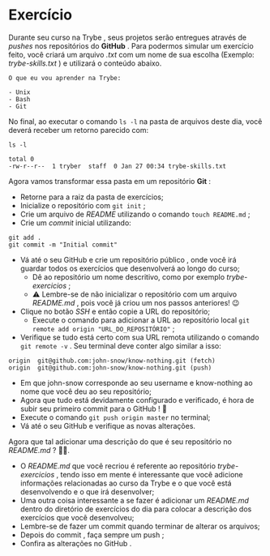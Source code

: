 # Exercício

Durante seu curso na Trybe , seus projetos serão entregues através de _pushes_ nos repositórios do **GitHub** . Para podermos simular um exercício feito, você criará um arquivo _.txt_ com um nome de sua escolha (Exemplo: _trybe-skills.txt_ ) e utilizará o conteúdo abaixo.
```
O que eu vou aprender na Trybe:

- Unix
- Bash
- Git
```
No final, ao executar o comando `ls -l` na pasta de arquivos deste dia, você deverá receber um retorno parecido com:
```
ls -l

total 0
-rw-r--r--  1 tryber  staff  0 Jan 27 00:34 trybe-skills.txt
```

Agora vamos transformar essa pasta em um repositório **Git** :

* Retorne para a raiz da pasta de exercícios;
* Inicialize o repositório com `git init` ;
* Crie um arquivo de _README_ utilizando o comando `touch README.md` ;
* Crie um _commit_ inicial utilizando:
```
git add .
git commit -m "Initial commit"
```
* Vá até o seu GitHub e crie um repositório público , onde você irá guardar todos os exercícios que desenvolverá ao longo do curso;
  * Dê ao repositório um nome descritivo, como por exemplo _trybe-exercicios_ ;
  * ⚠️ Lembre-se de não inicializar o repositório com um arquivo _README.md_ , pois você já criou um nos passos anteriores! 😉
* Clique no botão *SSH* e então copie a URL do repositório;
   * Execute o comando para adicionar a URL ao repositório local `git remote add origin "URL_DO_REPOSITÓRIO"` ;
* Verifique se tudo está certo com sua URL remota utilizando o comando `git remote -v` . Seu terminal deve conter algo similar a isso:
```
origin  git@github.com:john-snow/know-nothing.git (fetch)
origin  git@github.com:john-snow/know-nothing.git (push)
```
* Em que john-snow corresponde ao seu username e know-nothing ao nome que você deu ao seu repositório;
* Agora que tudo está devidamente configurado e verificado, é hora de subir seu primeiro commit para o GitHub ! 🤩
* Execute o comando `git push origin master` no terminal;
* Vá até o seu GitHub e verifique as novas alterações.

Agora que tal adicionar uma descrição do que é seu repositório no _README.md_ ? 💪🏼.

* O _README.md_ que você recriou é referente ao repositório _trybe-exercicios_ , tendo isso em mente é interessante que você adicione informações relacionadas ao curso da Trybe e o que você está desenvolvendo e o que irá desenvolver;
* Uma outra coisa interessante a se fazer é adicionar um _README.md_ dentro do diretório de exercícios do dia para colocar a descrição dos exercícios que você desenvolveu;
* Lembre-se de fazer um commit quando terminar de alterar os arquivos;
* Depois do commit , faça sempre um push ;
* Confira as alterações no GitHub .
